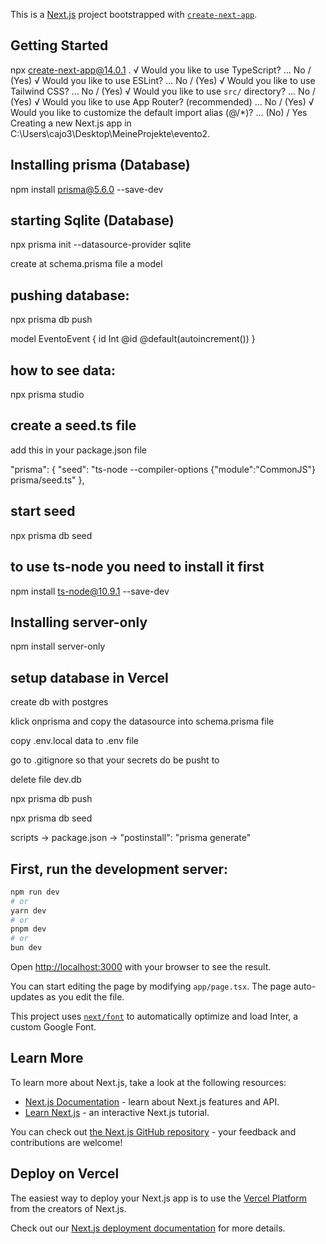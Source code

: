 This is a [Next.js](https://nextjs.org/) project bootstrapped with [`create-next-app`](https://github.com/vercel/next.js/tree/canary/packages/create-next-app).

## Getting Started

npx create-next-app@14.0.1 .
√ Would you like to use TypeScript? ... No / (Yes)
√ Would you like to use ESLint? ... No / (Yes)
√ Would you like to use Tailwind CSS? ... No / (Yes)
√ Would you like to use `src/` directory? ... No / (Yes)
√ Would you like to use App Router? (recommended) ... No / (Yes)
√ Would you like to customize the default import alias (@/\*)? ... (No) / Yes
Creating a new Next.js app in C:\Users\cajo3\Desktop\MeineProjekte\evento2.

## Installing prisma (Database)

npm install prisma@5.6.0 --save-dev

## starting Sqlite (Database)

npx prisma init --datasource-provider sqlite

create at schema.prisma file a model

## pushing database:

npx prisma db push

model EventoEvent {
id Int @id @default(autoincrement())
}

## how to see data:

npx prisma studio

## create a seed.ts file

add this in your package.json file

"prisma": {
"seed": "ts-node --compiler-options {\"module\":\"CommonJS\"} prisma/seed.ts"
},

## start seed

npx prisma db seed

## to use ts-node you need to install it first

npm install ts-node@10.9.1 --save-dev

## Installing server-only

npm install server-only

## setup database in Vercel

create db with postgres

klick onprisma and copy the datasource into schema.prisma file

copy .env.local data to .env file

go to .gitignore so that your secrets do be pusht to

delete file dev.db

npx prisma db push

npx prisma db seed

scripts -> package.json -> "postinstall": "prisma generate"

## First, run the development server:

```bash
npm run dev
# or
yarn dev
# or
pnpm dev
# or
bun dev
```

Open [http://localhost:3000](http://localhost:3000) with your browser to see the result.

You can start editing the page by modifying `app/page.tsx`. The page auto-updates as you edit the file.

This project uses [`next/font`](https://nextjs.org/docs/basic-features/font-optimization) to automatically optimize and load Inter, a custom Google Font.

## Learn More

To learn more about Next.js, take a look at the following resources:

- [Next.js Documentation](https://nextjs.org/docs) - learn about Next.js features and API.
- [Learn Next.js](https://nextjs.org/learn) - an interactive Next.js tutorial.

You can check out [the Next.js GitHub repository](https://github.com/vercel/next.js/) - your feedback and contributions are welcome!

## Deploy on Vercel

The easiest way to deploy your Next.js app is to use the [Vercel Platform](https://vercel.com/new?utm_medium=default-template&filter=next.js&utm_source=create-next-app&utm_campaign=create-next-app-readme) from the creators of Next.js.

Check out our [Next.js deployment documentation](https://nextjs.org/docs/deployment) for more details.
